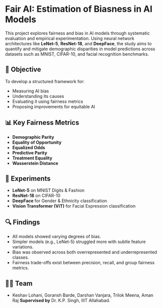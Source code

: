 # Fair AI: Estimation of Biasness in AI Models

This project explores fairness and bias in AI models through systematic evaluation and empirical experimentation. Using neural network architectures like **LeNet-5**, **ResNet-18**, and **DeepFace**, the study aims to quantify and mitigate demographic disparities in model predictions across datasets such as MNIST, CIFAR-10, and facial recognition benchmarks.

## 🧠 Objective

To develop a structured framework for:

* Measuring AI bias
* Understanding its causes
* Evaluating it using fairness metrics
* Proposing improvements for equitable AI

## 📊 Key Fairness Metrics

* **Demographic Parity**
* **Equality of Opportunity**
* **Equalized Odds**
* **Predictive Parity**
* **Treatment Equality**
* **Wasserstein Distance**

## 🧪 Experiments

* **LeNet-5** on MNIST Digits & Fashion
* **ResNet-18** on CIFAR-10
* **DeepFace** for Gender & Ethnicity classification
* **Vision Transformer (ViT)** for Facial Expression classification

## 🔍 Findings

* All models showed varying degrees of bias.
* Simpler models (e.g., LeNet-5) struggled more with subtle feature variations.
* Bias was observed across both overrepresented and underrepresented classes.
* Fairness trade-offs exist between precision, recall, and group fairness metrics.

## 👨‍💻 Team

* Keshav Lohani, Goransh Barde, Darshan Vanjara, Trilok Meena, Aman Raj
  **Supervised by** Dr. K.P. Singh, IIIT Allahabad.

